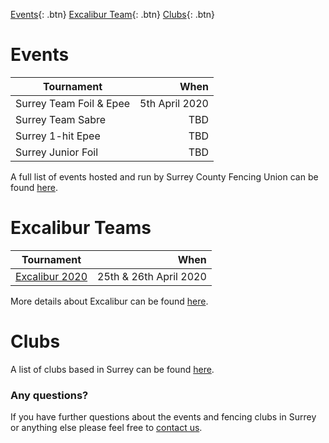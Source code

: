 [Events](./events){: .btn}
[Excalibur Team](./excalibur){: .btn}
[Clubs](./clubs){: .btn}

# Events

| Tournament | When
|-|-:|
| Surrey Team Foil & Epee | 5th April 2020
| Surrey Team Sabre | TBD
| Surrey 1-hit Epee | TBD
| Surrey Junior Foil | TBD

A full list of events hosted and run by Surrey County Fencing Union can be found [here](./events).

# Excalibur Teams

| Tournament | When
|-|-:|
| [Excalibur 2020](./senior_excalibur) | 25th & 26th April 2020

More details about Excalibur can be found [here](./excalibur).

# Clubs

A list of clubs based in Surrey can be found [here](./clubs). 

### Any questions?
If you have further questions about the events and fencing clubs in Surrey or anything else please feel free to [contact us](./contact).
